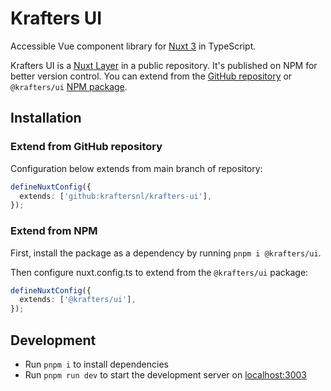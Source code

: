 # Krafters UI

Accessible Vue component library for [Nuxt 3](https://nuxt.com) in TypeScript.

Krafters UI is a [Nuxt Layer](https://nuxt.com/docs/getting-started/layers) in a public repository. It's published on NPM for better version control. You can extend from the [GitHub repository](https://github.com/kraftersnl/krafters-ui) or `@krafters/ui` [NPM package](https://www.npmjs.com/package/@krafters/ui).

## Installation

### Extend from GitHub repository

Configuration below extends from main branch of repository:

```ts
defineNuxtConfig({
  extends: ['github:kraftersnl/krafters-ui'],
});
```

### Extend from NPM

First, install the package as a dependency by running `pnpm i @krafters/ui`.

Then configure nuxt.config.ts to extend from the `@krafters/ui` package:

```ts
defineNuxtConfig({
  extends: ['@krafters/ui'],
});
```

## Development

- Run `pnpm i` to install dependencies
- Run `pnpm run dev` to start the development server on [localhost:3003](http://localhost:3003)

